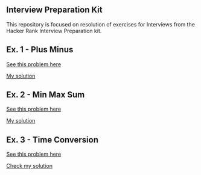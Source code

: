 ## Interview Preparation Kit
This repository is focused on resolution of exercises for Interviews from the Hacker Rank Interview Preparation kit.

## Ex. 1 - Plus Minus

[See this problem here](https://www.hackerrank.com/challenges/one-week-preparation-kit-plus-minus/problem?h_l=interview&playlist_slugs%5B%5D=preparation-kits&playlist_slugs%5B%5D=one-week-preparation-kit&playlist_slugs%5B%5D=one-week-day-one)

[My solution](plusMinus.js)

## Ex. 2 - Min Max Sum
[See this problem here](https://www.hackerrank.com/challenges/one-week-preparation-kit-mini-max-sum/problem?h_l=interview&playlist_slugs%5B%5D=preparation-kits&playlist_slugs%5B%5D=one-week-preparation-kit&playlist_slugs%5B%5D=one-week-day-one&h_r=next-challenge&h_v=zen)

[My solution](minMax.js)


## Ex. 3 - Time Conversion
[See this problem here]()

[Check my solution](timeConversion.js)